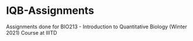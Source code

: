 # IQB-Assignments
Assignments done for BIO213 - Introduction to Quantitative Biology (Winter 2021) Course at IIITD 
